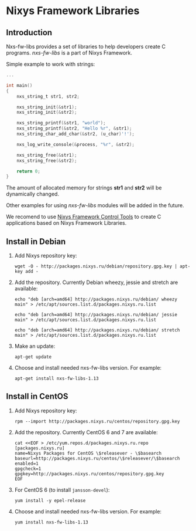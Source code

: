 # Nixys Framework Libraries

## Introduction

Nxs-fw-libs provides a set of libraries to help developers create C programs. *nxs-fw-libs* is a part of Nixys Framework.

Simple example to work with strings:

```c
...

int main()
{
	nxs_string_t str1, str2;

	nxs_string_init(&str1);
	nxs_string_init(&str2);

	nxs_string_printf(&str1, "world");
	nxs_string_printf(&str2, "Hello %r", &str1);
	nxs_string_char_add_char(&str2, (u_char)'!');

	nxs_log_write_console(&process, "%r", &str2);

	nxs_string_free(&str1);
	nxs_string_free(&str2);

	return 0;
}
```

The amount of allocated memory for strings **str1** and **str2** will be dynamically changed.

Other examples for using *nxs-fw-libs* modules will be added in the future.

We recomend to use [Nixys Framework Control Tools](https://github.com/nixys/nxs-fw-ctl) to create C applications based on Nixys Framework Libraries.

## Install in Debian

1.  Add Nixys repository key:

    ```
    wget -O - http://packages.nixys.ru/debian/repository.gpg.key | apt-key add -
    ```

2.  Add the repository. Currently Debian wheezy, jessie and stretch are available:

    ```
    echo "deb [arch=amd64] http://packages.nixys.ru/debian/ wheezy main" > /etc/apt/sources.list.d/packages.nixys.ru.list
    ```

    ```
    echo "deb [arch=amd64] http://packages.nixys.ru/debian/ jessie main" > /etc/apt/sources.list.d/packages.nixys.ru.list
    ```

    ```
    echo "deb [arch=amd64] http://packages.nixys.ru/debian/ stretch main" > /etc/apt/sources.list.d/packages.nixys.ru.list
    ```

3.  Make an update:

    ```
    apt-get update
    ```

4.  Choose and install needed nxs-fw-libs version. For example:

    ```
    apt-get install nxs-fw-libs-1.13
    ```

## Install in CentOS

1.  Add Nixys repository key:

    ```
    rpm --import http://packages.nixys.ru/centos/repository.gpg.key
    ```

2.  Add the repository. Currently CentOS 6 and 7 are available:

    ```
    cat <<EOF > /etc/yum.repos.d/packages.nixys.ru.repo
    [packages.nixys.ru]
    name=Nixys Packages for CentOS \$releasever - \$basearch
    baseurl=http://packages.nixys.ru/centos/\$releasever/\$basearch
    enabled=1
    gpgcheck=1
    gpgkey=http://packages.nixys.ru/centos/repository.gpg.key
    EOF
    ```

3.  For CentOS 6 (to install `jansson-devel`):

    ```
    yum install -y epel-release
    ```

4.  Choose and install needed nxs-fw-libs version. For example:

    ```
    yum install nxs-fw-libs-1.13
    ```
